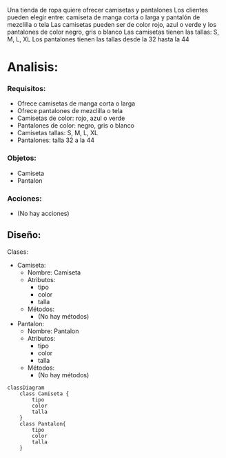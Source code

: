 Una tienda de ropa quiere ofrecer camisetas y pantalones
Los clientes pueden elegir entre: camiseta
de manga corta o larga y pantalón de mezclilla o tela
Las camisetas pueden ser de color rojo, azul o verde
y los pantalones de color negro, gris o blanco
Las camisetas tienen las tallas: S, M, L, XL
Los pantalones tienen las tallas desde la 32 hasta la 44

# Analisis: 

### Requisitos: 
- Ofrece camisetas de manga corta o larga
- Ofrece pantalones de mezclilla o tela
- Camisetas de color: rojo, azul o verde
- Pantalones de color: negro, gris o blanco
- Camisetas tallas: S, M, L, XL
- Pantalones: talla 32 a la 44

### Objetos: 
- Camiseta
- Pantalon

### Acciones:
- (No hay acciones)

## Diseño:

Clases:
- Camiseta:
    - Nombre: Camiseta
    - Atributos:
        - tipo
        - color
        - talla
    - Métodos:
        - (No hay métodos)
- Pantalon:
    - Nombre: Pantalon 
    - Atributos:
        - tipo
        - color
        - talla
    - Métodos:
        - (No hay métodos)

```mermaid
classDiagram
    class Camiseta {
        tipo
        color
        talla
    }
    class Pantalon{
        tipo 
        color
        talla
    }
```